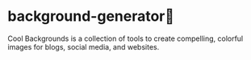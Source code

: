 # background-generator🌈

Cool Backgrounds is a collection of tools to create compelling, colorful images for blogs, social media, and websites.
